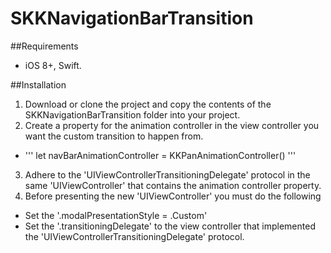 # SKKNavigationBarTransition 
##Requirements
* iOS 8+, Swift. 

##Installation
1. Download or clone the project and copy the contents of the SKKNavigationBarTransition folder into your project. 
2. Create a property for the animation controller in the view controller you want the custom transition to happen from.
* '''
let navBarAnimationController = KKPanAnimationController()
'''
3. Adhere to the 'UIViewControllerTransitioningDelegate' protocol in the same 'UIViewController' that contains the animation controller property.
4. Before presenting the new 'UIViewController' you must do the following
* Set the '.modalPresentationStyle = .Custom'
* Set the '.transitioningDelegate' to the view controller that implemented the 'UIViewControllerTransitioningDelegate' protocol.